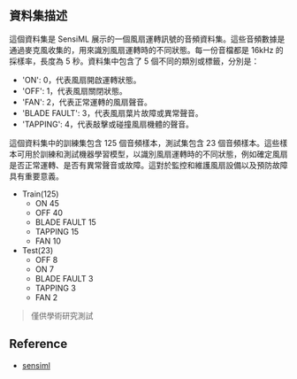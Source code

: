 

## 資料集描述
這個資料集是 SensiML 展示的一個風扇運轉訊號的音頻資料集。這些音頻數據是通過麥克風收集的，用來識別風扇運轉時的不同狀態。每一份音檔都是 16kHz 的採樣率，長度為 5 秒。資料集中包含了 5 個不同的類別或標籤，分別是：

- 'ON': 0，代表風扇開啟運轉狀態。
- 'OFF': 1，代表風扇關閉狀態。
- 'FAN': 2，代表正常運轉的風扇聲音。
- 'BLADE FAULT': 3，代表風扇葉片故障或異常聲音。
- 'TAPPING': 4，代表敲擊或碰撞風扇機體的聲音。

這個資料集中的訓練集包含 125 個音頻樣本，測試集包含 23 個音頻樣本。這些樣本可用於訓練和測試機器學習模型，以識別風扇運轉時的不同狀態，例如確定風扇是否正常運轉、是否有異常聲音或故障。這對於監控和維護風扇設備以及預防故障具有重要意義。
- Train(125)
    - ON             45
    - OFF            40
    - BLADE FAULT    15
    - TAPPING        15
    - FAN            10
- Test(23)
    - OFF            8
    - ON             7
    - BLADE FAULT    3
    - TAPPING        3
    - FAN            2

> 僅供學術研究測試

## Reference
- [sensiml](https://sensiml.com/documentation/application-tutorials/audio-anomaly-detection.html)